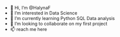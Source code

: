 - 👋 Hi, I’m @HalynaF
- 👀 I’m interested in Data Science 
- 🌱 I’m currently learning Python SQL Data analysis
- 💞️ I’m looking to collaborate on my first project
- 📫 reach me here 

<!---
HalynaF/HalynaF is a ✨ special ✨ repository because its `README.md` (this file) appears on your GitHub profile.
You can click the Preview link to take a look at your changes.
--->
